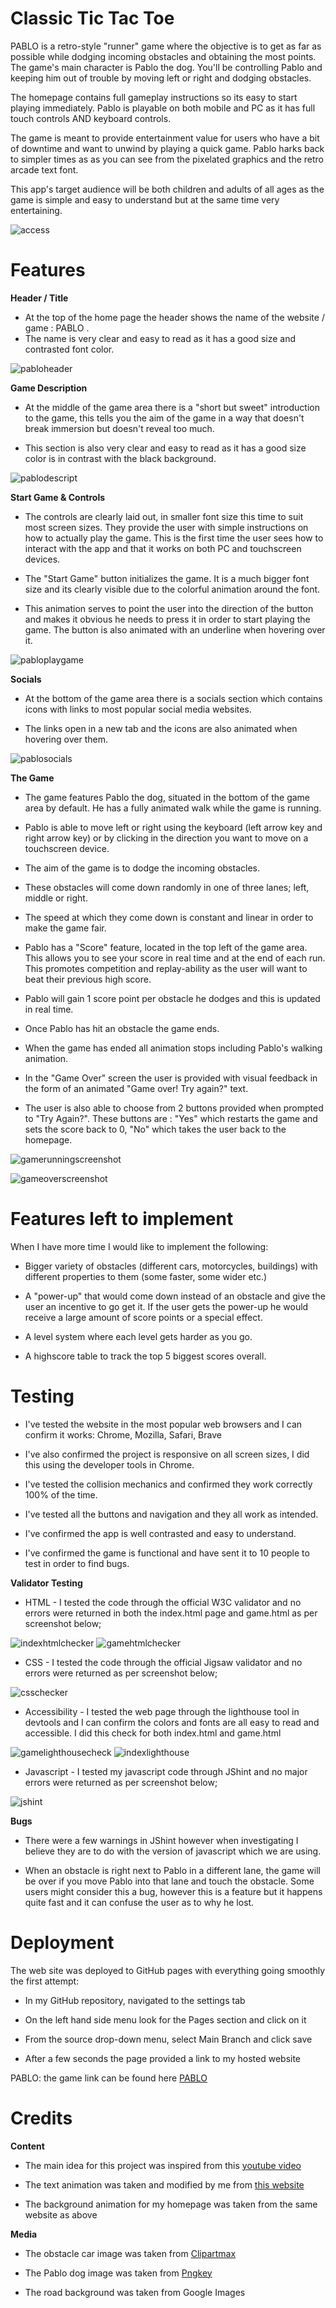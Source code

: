 # Classic Tic Tac Toe
PABLO is a retro-style "runner" game where the objective is to get as far as possible while dodging incoming obstacles and obtaining the most points.
The game's main character is Pablo the dog. You'll be controlling Pablo and keeping him out of trouble by moving left or right and dodging obstacles. 

The homepage contains full gameplay instructions so its easy to start playing immediately.
Pablo is playable on both mobile and PC as it has full touch controls AND keyboard controls.


The game is meant to provide entertainment value for users who have a bit of downtime and want to unwind by playing a quick game. Pablo harks back to simpler times as as you can see from the pixelated graphics and the retro arcade text font. 

This app's target audience will be both children and adults of all ages as the game is simple and easy to understand but at the same time very entertaining.

![access](assets/images/access.PNG)


# Features


**Header / Title**

- At the top of the home page the header shows the name of the website / game : PABLO .
- The name is very clear and easy to read as it has a good size and contrasted font color.

![pabloheader](assets/images/pabloheader.png)

**Game Description**

- At the middle of the game area there is a "short but sweet" introduction to the game, this tells you the aim of the game in a way that doesn't break immersion but doesn't reveal too much.

- This section is also very clear and easy to read as it has a good size color is in contrast with the black background.


![pablodescript](assets/images/pablodescript.png)

**Start Game & Controls**

- The controls are clearly laid out, in smaller font size this time to suit most screen sizes. They provide the user with simple instructions on how to actually play the game. This is the first time the user sees how to interact with the app and that it works on both PC and touchscreen devices.

- The "Start Game" button initializes the game. It is a much bigger font size and its clearly visible due to the colorful animation around the font. 

 - This animation serves to point the user into the direction of the button and makes it obvious he needs to press it in order to start playing the game. The button is also animated with an underline when hovering over it.

![pabloplaygame](assets/images/pabloplaygame.png)

**Socials**

- At the bottom of the game area there is a socials section which contains icons with links to most popular social media websites.

- The links open in a new tab and the icons are also animated when hovering over them.

![pablosocials](assets/images/pablosocials.png)

**The Game**

- The game features Pablo the dog, situated in the bottom of the game area by default. He has a fully animated walk while the game is running.

- Pablo is able to move left or right using the keyboard (left arrow key and right arrow key) or by clicking in the direction you want to move on a touchscreen device.

- The aim of the game is to dodge the incoming obstacles.

- These obstacles will come down randomly in one of three lanes; left, middle or right.

- The speed at which they come down is constant and linear in order to make the game fair.

- Pablo has a "Score" feature, located in the top left of the game area. This allows you to see your score in real time and at the end of each run. This promotes competition and replay-ability as the user will want to beat their previous high score.

- Pablo will gain 1 score point per obstacle he dodges and this is updated in real time.

- Once Pablo has hit an obstacle the game ends.

- When the game has ended all animation stops including Pablo's walking animation.

- In the "Game Over" screen the user is provided with visual feedback in the form of an animated "Game over! Try again?" text.

- The user is also able to choose from 2 buttons provided when prompted to "Try Again?". These buttons are : "Yes" which restarts the game and sets the score back to 0, "No" which takes the user back to the homepage.



![gamerunningscreenshot](assets/images/gamerunningscreenshot.PNG)

![gameoverscreenshot](assets/images/gameoverscreenshot.PNG)

# Features left to implement

When I have more time I would like to implement the following:

-   Bigger variety of obstacles (different cars, motorcycles, buildings) with different properties to them (some faster, some wider etc.)

- A "power-up" that would come down instead of an obstacle and give the user an incentive to go get it. If the user gets the power-up he would receive a large amount of score points or a special effect.

- A level system where each level gets harder as you go.

- A highscore table to track the top 5 biggest scores overall.

# Testing
- I've tested the website in the most popular web browsers and I can confirm it works: Chrome, Mozilla, Safari, Brave

- I've also confirmed the project is responsive on all screen sizes, I did this using the developer tools in Chrome.

- I've tested the collision mechanics and confirmed they work correctly 100% of the time.

- I've tested all the buttons and navigation and they all work as intended.

- I've confirmed the app is well contrasted and easy to understand.

- I've confirmed the game is functional and have sent it to 10 people to test in order to find bugs.


**Validator Testing**

- HTML - I tested the code through the official W3C validator and no errors were returned in both the index.html page and game.html as per screenshot below;

![indexhtmlchecker](assets/images/indexhtmlchecker.PNG)
![gamehtmlchecker](assets/images/gamehtmlchecker.PNG)

- CSS - I tested the code through the official Jigsaw validator and no errors were returned as per screenshot below;

![csschecker](assets/images/csschecker.PNG)

- Accessibility - I tested the web page through the lighthouse tool in devtools and I can confirm the colors and fonts are all easy to read and accessible. I did this check for both index.html and game.html

![gamelighthousecheck](assets/images/gamelighthouse.PNG)
![indexlighthouse](assets/images/indexlighthouse.PNG)

- Javascript - I tested my javascript code through JShint and no major errors were returned as per screenshot below;

![jshint](assets/images/jshint.PNG)

**Bugs**

- There were a few warnings in JShint however when investigating I believe they are to do with the version of javascript which we are using.

- When an obstacle is right next to Pablo in a different lane, the game will be over if you move Pablo into that lane and touch the obstacle. 
Some users might consider this a bug, however this is a feature but it happens quite fast and it can confuse the user as to why he lost.

# Deployment

The web site was deployed to GitHub pages with everything going smoothly the first attempt:

- In my GitHub repository, navigated to the settings tab

- On the left hand side menu look for the Pages section and click on it

- From the source drop-down menu, select Main Branch and click save

- After a few seconds the page provided a link to my hosted website

PABLO: the game link can be found here [PABLO](https://raoulrv.github.io/pablo-game/index.html)

# Credits

**Content**

- The main idea for this project was inspired from this [youtube video](https://www.youtube.com/watch?v=Sz7ugHHlvX4)

- The text animation was taken and modified by me from [this website](https://wweb.dev/resources/creative-hover-effects/)

- The background animation for my homepage was taken from the same website as above

**Media**

- The obstacle car image was taken from [Clipartmax](https://www.clipartmax.com/download/m2i8m2A0K9G6b1i8_medium-image-car-pixel-art-top-view/)

- The Pablo dog image was taken from [Pngkey](https://www.pngkey.com/detail/u2y3a9e6q8o0u2i1_my-sprite-sheet-of-a-dog-i-made/)

- The road background was taken from Google Images

